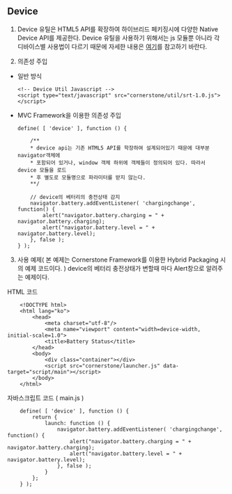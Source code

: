 <!--
{
	"id": 57,
	"title": "단말 API",
	"outline": "Device 유틸은 HTML5 API를 확장하여 하이브리드 페키징시에 다양한 Native Device API를 제공한다 Device 유틸을 사용하기 위해서는 js 모듈뿐 아니라 각 디바이스별 사용법이 다르기 때문에 자세한 내용은 여기를 참고하기 바란다...",
	"tags": ["utility"],
	"order": [5, 1, 2],
	"thumbnail": "5.1.02.device_API.png"
}
-->

Device
------
1)	Device 유틸은 HTML5 API를 확장하여 하이브리드 페키징시에 다양한 Native Device API를 제공한다.
    Device 유틸을 사용하기 위해서는 js 모듈뿐 아니라 각 디바이스별 사용법이 다르기 때문에 자세한 내용은
    [여기](RT_1_basic_structure.html)를 참고하기 바란다.

2)	의존성 주입 

-	일반 방식

		<!-- Device Util Javascript -->
		<script type="text/javascript" src="cornerstone/util/srt-1.0.js"></script>

-	MVC Framework을 이용한 의존성 주입
		
		define( [ 'device' ], function () {
			
			/**
			* device api는 기존 HTML5 API를 학장하여 설계되어있기 때문에 대부분 navigator객체에
			* 포함되어 있거나, window 객체 하위에 객체들이 정의되어 있다. 따라서 device 모듈을 로드
			* 후 별도로 모듈명으로 파라미터를 받지 않는다.
			**/

			// device의 베터리의 충전상태 감지
			navigator.battery.addEventListener( 'chargingchange', function() {
				alert("navigator.battery.charging = " + navigator.battery.charging);
				alert("navigator.battery.level = " + navigator.battery.level);
			}, false );
		} );

3) 사용 예제( 본 예제는 Cornerstone Framework를 이용한 Hybrid Packaging 시의 예제 코드이다. )
device의 베터리 충전상태가 변할때 마다 Alert창으로 알려주는 예제이다.

HTML 코드

```
	<!DOCTYPE html>
	<html lang="ko">
	    <head>
	        <meta charset="utf-8"/>
	        <meta name="viewport" content="width=device-width, initial-scale=1.0">
	        <title>Battery Status</title>
	    </head>
	    <body>
	        <div class="container"></div>
	        <script src="cornerstone/launcher.js" data-target="script/main"></script> 
	    </body>
	</html>
```

자바스크립트 코드 ( main.js )

```
	define( [ 'device' ], function () {
		return {
			launch: function () {
				navigator.battery.addEventListener( 'chargingchange', function() {
					alert("navigator.battery.charging = " + navigator.battery.charging);
					alert("navigator.battery.level = " + navigator.battery.level);
				}, false );
			}
		};
	} );
```